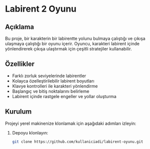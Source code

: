 
# Labirent 2 Oyunu

## Açıklama

Bu proje, bir karakterin bir labirentte yolunu bulmaya çalıştığı ve çıkışa ulaşmaya çalıştığı bir oyunu içerir. Oyuncu, karakteri labirent içinde yönlendirerek çıkışa ulaştırmak için çeşitli stratejiler kullanabilir.

## Özellikler

- Farklı zorluk seviyelerinde labirentler
- Kolayca özelleştirilebilir labirent boyutları
- Klavye kontrolleri ile karakteri yönlendirme
- Başlangıç ve bitiş noktalarını belirleme
- Labirent içinde rastgele engeller ve yollar oluşturma

## Kurulum

Projeyi yerel makinenize klonlamak için aşağıdaki adımları izleyin:

1. Depoyu klonlayın:
   ```bash
   git clone https://github.com/kullaniciadi/labirent-oyunu.git

